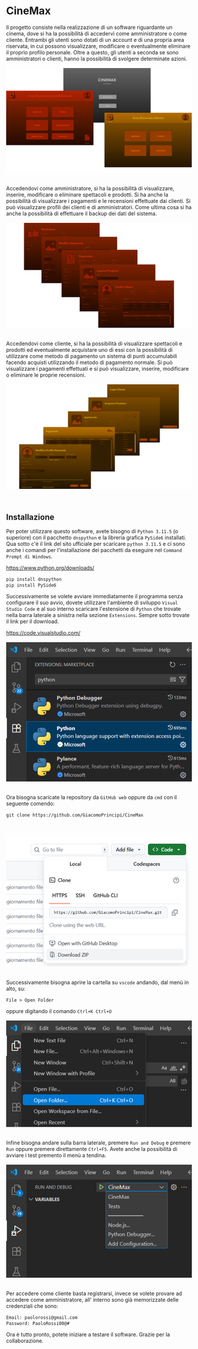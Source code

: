 # CineMax

Il progetto consiste nella realizzazione di un software riguardante un cinema, dove si ha la possibilità di accedervi come amministratore o come cliente. Entrambi gli utenti sono dotati di un account e di una propria area riservata, in cui possono visualizzare, modificare o eventualmente eliminare il proprio profilo personale. Oltre a questo, gli utenti a seconda se sono amministratori o clienti, hanno la possibilità di svolgere determinate azioni.
<br><br><img src="Altro/Screenshot/Showcase1.png" alt="Showcase1.png" style="display: block; margin: auto;"><br><br>
Accedendovi come amministratore, si ha la possibilità di visualizzare, inserire, modificare o eliminare spettacoli e prodotti. Si ha anche la possibilità di visualizzare i pagamenti e le recensioni effettuate dai clienti. Si può visualizzare profili dei clienti e di amministratori. Come ultima cosa si ha anche la possibilità di effettuare il backup dei dati del sistema.
<br><br><img src="Altro/Screenshot/Showcase2.png" alt="Showcase2.png" style="display: block; margin: auto;"><br><br>
Accedendovi come cliente, si ha la possibilità di visualizzare spettacoli e prodotti ed eventualmente acquistare uno di essi con la possibilità di utilizzare come metodo di pagamento un sistema di punti accumulabili facendo acquisti utilizzando il metodo di pagamento normale. Si può visualizzare i pagamenti effettuati e si può visualizzare, inserire, modificare o eliminare le proprie recensioni.
<br><br><img src="Altro/Screenshot/Showcase3.png" alt="Showcase3.png" style="display: block; margin: auto;"><br><br>
## Installazione

Per poter utilizzare questo software, avete bisogno di `Python 3.11.5` (o superiore) con il pacchetto `dnspython` e la libreria grafica `PySide6` installati.
Qua sotto c'è il link del sito ufficiale per scaricare `python 3.11.5` e ci sono anche i comandi per l'installazione dei pacchetti da eseguire nel `Command Prompt di Windows`.

https://www.python.org/downloads/

```
pip install dnspython
pip install PySide6
```
Successivamente se volete avviare immediatamente il programma senza configurare il suo avvio, dovete utilizzare l'ambiente di sviluppo `Visual Studio Code` e al suo interno scaricare l'estensione di `Python` che trovate nella barra laterale a sinistra nella sezione `Extensions`. Sempre sotto trovate il link per il download.

https://code.visualstudio.com/
<br><br><img src="Altro/Screenshot/Tutorial1.png" alt="Tutorial1.png" style="display: block; margin: auto;"><br><br>
Ora bisogna scaricate la repository da `GitHub web` oppure da `cmd` con il seguente comendo:

```
git clone https://github.com/GiacomoPrincipi/CineMax
```
<br><br><img src="Altro/Screenshot/Tutorial2.png" alt="Tutorial2.png" style="display: block; margin: auto;"><br><br>
Successivamente bisogna aprire la cartella su `vscode` andando, dal menù in alto, su:
```
File > Open Folder
```
oppure digitando il comando `Ctrl+K Ctrl+O`
<br><br><img src="Altro/Screenshot/Tutorial3.png" alt="Tutorial3.png" style="display: block; margin: auto;"><br><br>
 Infine bisogna andare sulla barra laterale, premere `Run and Debug` e premere `Run` oppure premere direttamente `Ctrl+F5`. Avete anche la possibilità di avviare i test premento il menù a tendina.
 <br><br><img src="Altro/Screenshot/Tutorial4.png" alt="Tutorial4.png" style="display: block; margin: auto;"><br><br>
 Per accedere come cliente basta registrarsi, invece se volete provare ad accedere come amministratore, all' interno sono già memorizzate delle credenziali che sono:
 ```
 Email: paolorossi@gmail.com
 Password: PaoloRossi00@#
 ```
 Ora è tutto pronto, potete iniziare a testare il software. Grazie per la collaborazione.